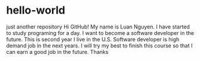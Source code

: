 # hello-world
just another repository 
Hi GitHub!
My name is Luan Nguyen. I have started to study programing for a day. I want to become a software developer in the future.
This is second year I live in the U.S. Software developer is high demand job in the next years. I will try my best to finish this course so that I can earn a good job in the future.
Thanks
